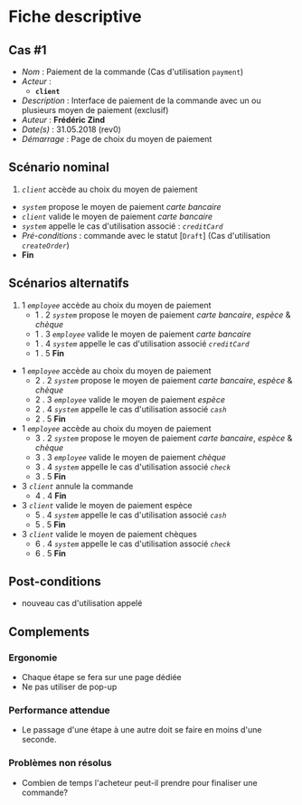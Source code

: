 # Fiche descriptive

## Cas \#1

* _Nom_ : Paiement de la commande (Cas d'utilisation `payment`)
* _Acteur_ :
    - **`client`**
* _Description_ : Interface de paiement de la commande avec un ou plusieurs moyen de paiement (exclusif)
* _Auteur_ : **Frédéric Zind**
* _Date(s)_ : 31.05.2018 (rev0)
* _Démarrage_ : Page de choix du moyen de paiement

## Scénario nominal
1. _`client`_ accède au choix du moyen de paiement
*  _`system`_ propose le moyen de paiement _carte bancaire_
*  _`client`_ valide le moyen de paiement _carte bancaire_
*  _`system`_ appelle le cas d'utilisation associé : _`creditCard`_
* _Pré-conditions_ : commande avec le statut [`Draft`] (Cas d'utilisation _`createOrder`_)
*  **Fin**

## Scénarios alternatifs

1. 1 _`employee`_ accède au choix du moyen de paiement
    * 1 . 2 _`system`_ propose le moyen de paiement _carte bancaire_, _espèce_ & _chèque_
    * 1 . 3 _`employee`_ valide le moyen de paiement _carte bancaire_
    * 1 . 4 _`system`_ appelle le cas d'utilisation associé _`creditCard`_
    * 1 . 5 **Fin**
* 1 _`employee`_ accède au choix du moyen de paiement
    * 2 . 2 _`system`_ propose le moyen de paiement _carte bancaire_, _espèce_ & _chèque_
    * 2 . 3 _`employee`_ valide le moyen de paiement _espèce_
    * 2 . 4 _`system`_ appelle le cas d'utilisation associé _`cash`_
    * 2 . 5 **Fin**
* 1 _`employee`_ accède au choix du moyen de paiement
    * 3 . 2 _`system`_ propose le moyen de paiement _carte bancaire_, _espèce_ & _chèque_
    * 3 . 3 _`employee`_ valide le moyen de paiement _chèque_
    * 3 . 4 _`system`_ appelle le cas d'utilisation associé _`check`_
    * 3 . 5 **Fin**
* 3 _`client`_ annule la commande
    * 4 . 4 **Fin**
* 3 _`client`_ valide le moyen de paiement espèce
    * 5 . 4 _`system`_ appelle le cas d'utilisation associé _`cash`_
    * 5 . 5 **Fin**
 * 3 _`client`_ valide le moyen de paiement chèques
    * 6 . 4 _`system`_ appelle le cas d'utilisation associé _`check`_
    * 6 . 5 **Fin**

## Post-conditions
* nouveau cas d'utilisation appelé

## Complements

### Ergonomie
* Chaque étape se fera sur une page dédiée
* Ne pas utiliser de pop-up

### Performance attendue
* Le passage d'une étape à une autre doit se faire en moins d'une seconde.

### Problèmes non résolus
* Combien de temps l'acheteur peut-il prendre pour finaliser une commande?
